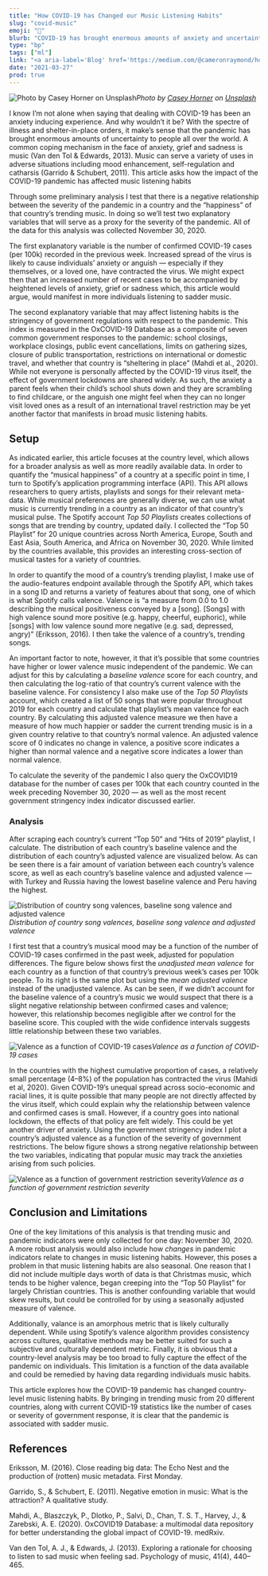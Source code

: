 ```yaml
---
title: "How COVID-19 has Changed our Music Listening Habits"
slug: "covid-music"
emoji: "🕺"
blurb: "COVID-19 has brought enormous amounts of anxiety and uncertainty. This article shows how the pandemic has affected popular music listening habits."
type: "bp"
tags: ["ml"]
link: "<a aria-label='Blog' href='https://medium.com/@cameronraymond/how-covid-has-changed-our-music-listening-habits-8c5e11be240f'>Blog</a>"
date: "2021-03-27"
prod: true
---
```


![Photo by [Casey Horner](https://unsplash.com/@mischievous_penguins?utm_source=unsplash&utm_medium=referral&utm_content=creditCopyText) on [Unsplash](https://unsplash.com/s/photos/moody?utm_source=unsplash&utm_medium=referral&utm_content=creditCopyText)](https://cdn-images-1.medium.com/max/10064/1*Z4Mg5DuKyADCCyFRHz-cyA.jpeg)*Photo by [Casey Horner](https://unsplash.com/@mischievous_penguins?utm_source=unsplash&utm_medium=referral&utm_content=creditCopyText) on [Unsplash](https://unsplash.com/s/photos/moody?utm_source=unsplash&utm_medium=referral&utm_content=creditCopyText)*

I know I’m not alone when saying that dealing with COVID-19 has been an anxiety inducing experience. And why wouldn’t it be? With the spectre of illness and shelter-in-place orders, it make’s sense that the pandemic has brought enormous amounts of uncertainty to people all over the world. A common coping mechanism in the face of anxiety, grief and sadness is music (Van den Tol & Edwards, 2013). Music can serve a variety of uses in adverse situations including mood enhancement, self-regulation and catharsis (Garrido & Schubert, 2011). This article asks how the impact of the COVID-19 pandemic has affected music listening habits

Through some preliminary analysis I test that there is a negative relationship between the severity of the pandemic in a country and the “happiness” of that country’s trending music. In doing so we’ll test two explanatory variables that will serve as a proxy for the severity of the pandemic. All of the data for this analysis was collected November 30, 2020.

The first explanatory variable is the number of confirmed COVID-19 cases (per 100k) recorded in the previous week. Increased spread of the virus is likely to cause individuals’ anxiety or anguish — especially if they themselves, or a loved one, have contracted the virus. We might expect then that an increased number of recent cases to be accompanied by heightened levels of anxiety, grief or sadness which, this article would argue, would manifest in more individuals listening to sadder music.

The second explanatory variable that may affect listening habits is the stringency of government regulations with respect to the pandemic. This index is measured in the OxCOVID-19 Database as a composite of seven common government responses to the pandemic: school closings, workplace closings, public event cancellations, limits on gathering sizes, closure of public transportation, restrictions on international or domestic travel, and whether that country is “sheltering in place” (Mahdi et al., 2020). While not everyone is personally affected by the COVID-19 virus itself, the effect of government lockdowns are shared widely. As such, the anxiety a parent feels when their child’s school shuts down and they are scrambling to find childcare, or the anguish one might feel when they can no longer visit loved ones as a result of an international travel restriction may be yet another factor that manifests in broad music listening habits.

## Setup

As indicated earlier, this article focuses at the country level, which allows for a broader analysis as well as more readily available data. In order to quantify the “musical happiness” of a country at a specific point in time, I turn to Spotify’s application programming interface (API). This API allows researchers to query artists, playlists and songs for their relevant meta-data. While musical preferences are generally diverse, we can use what music is currently trending in a country as an indicator of that country’s musical pulse. The Spotify account *Top 50 Playlists* creates collections of songs that are trending by country, updated daily. I collected the “Top 50 Playlist” for 20 unique countries across North America, Europe, South and East Asia, South America, and Africa on November 30, 2020. While limited by the countries available, this provides an interesting cross-section of musical tastes for a variety of countries.

In order to quantify the mood of a country’s trending playlist, I make use of the audio-features endpoint available through the Spotify API, which takes in a song ID and returns a variety of features about that song, one of which is what Spotify calls valence. Valence is “a measure from 0.0 to 1.0 describing the musical positiveness conveyed by a \[song\]. \[Songs\] with high valence sound more positive (e.g. happy, cheerful, euphoric), while \[songs\] with low valence sound more negative (e.g. sad, depressed, angry)” (Eriksson, 2016). I then take the valence of a country’s, trending songs.

An important factor to note, however, it that it’s possible that some countries have higher or lower valence music independent of the pandemic. We can adjust for this by calculating a *baseline valence* score for each country, and then calculating the log-ratio of that country’s current valence with the baseline valence. For consistency I also make use of the *Top 50 Playlists* account, which created a list of 50 songs that were popular throughout 2019 for each country and calculate that playlist’s mean valence for each country. By calculating this adjusted valence measure we then have a measure of how much happier or sadder the current trending music is in a given country relative to that country’s normal valence. An adjusted valence score of 0 indicates no change in valence, a positive score indicates a higher than normal valence and a negative score indicates a lower than normal valence.

To calculate the severity of the pandemic I also query the OxCOVID19 database for the number of cases per 100k that each country counted in the week preceding November 30, 2020 — as well as the most recent government stringency index indicator discussed earlier.

### Analysis

After scraping each country’s current “Top 50” and “Hits of 2019” playlist, I calculate. The distribution of each country’s baseline valence and the distribution of each country’s adjusted valence are visualized below. As can be seen there is a fair amount of variation between each country’s valence score, as well as each country’s baseline valence and adjusted valence — with Turkey and Russia having the lowest baseline valence and Peru having the highest.

![*Distribution of country song valences, baseline song valence and adjusted valence*](https://cdn-images-1.medium.com/max/2160/1*qsQ3DW3AlvQOJuX6goJsuA.png)*Distribution of country song valences, baseline song valence and adjusted valence*

I first test that a country’s musical mood may be a function of the number of COVID-19 cases confirmed in the past week, adjusted for population differences. The figure below shows first the *unadjusted mean valence* for each country as a function of that country’s previous week’s cases per 100k people. To its right is the same plot but using the *mean adjusted valence* instead of the unadjusted valence. As can be seen, if we didn’t account for the baseline valence of a country’s music we would suspect that there is a slight negative relationship between confirmed cases and valence; however, this relationship becomes negligible after we control for the baseline score. This coupled with the wide confidence intervals suggests little relationship between these two variables.

![*Valence as a function of COVID-19 cases*](https://cdn-images-1.medium.com/max/2000/1*FPUSI9d-YnwbZPpadqHn5Q.png)*Valence as a function of COVID-19 cases*

In the countries with the highest cumulative proportion of cases, a relatively small percentage (4–8%) of the population has contracted the virus (Mahidi et al, 2020). Given COVID-19’s unequal spread across socio-economic and racial lines, it is quite possible that many people are not directly affected by the virus itself, which could explain why the relationship between valence and confirmed cases is small. However, if a country goes into national lockdown, the effects of that policy are felt widely. This could be yet another driver of anxiety. Using the government stringency index I plot a country’s adjusted valence as a function of the severity of government restrictions. The below figure shows a strong negative relationship between the two variables, indicating that popular music may track the anxieties arising from such policies.

![*Valence as a function of government restriction severity*](https://cdn-images-1.medium.com/max/2000/1*O3zWAMqQD9Kk5HazSZkd8w.png)*Valence as a function of government restriction severity*

## Conclusion and Limitations

One of the key limitations of this analysis is that trending music and pandemic indicators were only collected for one day: November 30, 2020. A more robust analysis would also include how *changes* in pandemic indicators relate to changes in music listening habits. However, this poses a problem in that music listening habits are also seasonal. One reason that I did not include multiple days worth of data is that Christmas music, which tends to be higher valence, began creeping into the “Top 50 Playlist” for largely Christian countries. This is another confounding variable that would skew results, but could be controlled for by using a seasonally adjusted measure of valence.

Additionally, valance is an amorphous metric that is likely culturally dependent. While using Spotify’s valence algorithm provides consistency across cultures, qualitative methods may be better suited for such a subjective and culturally dependent metric. Finally, it is obvious that a country-level analysis may be too broad to fully capture the effect of the pandemic on individuals. This limitation is a function of the data available and could be remedied by having data regarding individuals music habits.

This article explores how the COVID-19 pandemic has changed country-level music listening habits. By bringing in trending music from 20 different countries, along with current COVID-19 statistics like the number of cases or severity of government response, it is clear that the pandemic is associated with sadder music.

## References

Eriksson, M. (2016). Close reading big data: The Echo Nest and the production of (rotten) music metadata. First Monday.

Garrido, S., & Schubert, E. (2011). Negative emotion in music: What is the attraction? A qualitative study.

Mahdi, A., Blaszczyk, P., Dlotko, P., Salvi, D., Chan, T. S. T., Harvey, J., & Zarebski, A. E. (2020). OxCOVID19 Database: a multimodal data repository for better understanding the global impact of COVID-19. medRxiv.

Van den Tol, A. J., & Edwards, J. (2013). Exploring a rationale for choosing to listen to sad music when feeling sad. Psychology of music, 41(4), 440–465.
